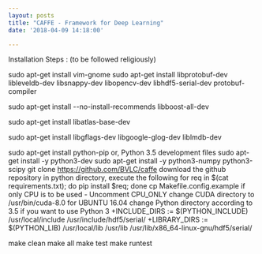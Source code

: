 ```yaml
---
layout: posts
title: "CAFFE - Framework for Deep Learning"
date: '2018-04-09 14:18:00'

---
```



Installation Steps :
(to be followed religiously) 

sudo apt-get install vim-gnome
sudo apt-get install libprotobuf-dev libleveldb-dev libsnappy-dev libopencv-dev libhdf5-serial-dev protobuf-compiler

sudo apt-get install --no-install-recommends libboost-all-dev

sudo apt-get install libatlas-base-dev 

sudo apt-get install libgflags-dev libgoogle-glog-dev liblmdb-dev

sudo apt-get install python-pip
or, Python 3.5 development files
sudo apt-get install -y python3-dev
sudo apt-get install -y python3-numpy python3-scipy
git clone https://github.com/BVLC/caffe
download the github repository
in python directory, execute the following
for req in $(cat requirements.txt); do pip install $req; done
cp Makefile.config.example
if only CPU is to be used - Uncomment CPU_ONLY 
change CUDA directory to /usr/bin/cuda-8.0 for UBUNTU 16.04
change Python directory according to 3.5 if you want to use Python 3
+INCLUDE_DIRS := $(PYTHON_INCLUDE) /usr/local/include /usr/include/hdf5/serial/
+LIBRARY_DIRS := $(PYTHON_LIB) /usr/local/lib /usr/lib /usr/lib/x86_64-linux-gnu/hdf5/serial/

make clean
make all
make test
make runtest
